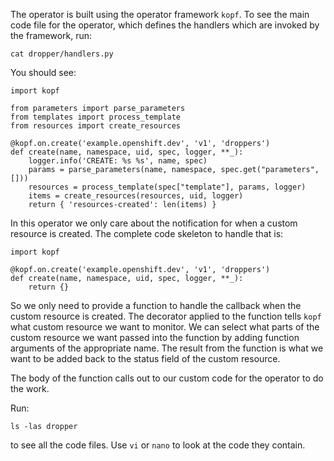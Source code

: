 The operator is built using the operator framework `kopf`. To see the main code file for the operator, which defines the handlers which are invoked by the framework, run:

```execute
cat dropper/handlers.py
```

You should see:

```
import kopf

from parameters import parse_parameters
from templates import process_template
from resources import create_resources

@kopf.on.create('example.openshift.dev', 'v1', 'droppers')
def create(name, namespace, uid, spec, logger, **_):
    logger.info('CREATE: %s %s', name, spec)
    params = parse_parameters(name, namespace, spec.get("parameters", []))
    resources = process_template(spec["template"], params, logger)
    items = create_resources(resources, uid, logger)
    return { 'resources-created': len(items) }
```

In this operator we only care about the notification for when a custom resource is created. The complete code skeleton to handle that is:

```
import kopf

@kopf.on.create('example.openshift.dev', 'v1', 'droppers')
def create(name, namespace, uid, spec, logger, **_):
    return {}
```

So we only need to provide a function to handle the callback when the custom resource is created. The decorator applied to the function tells `kopf` what custom resource we want to monitor. We can select what parts of the custom resource we want passed into the function by adding function arguments of the appropriate name. The result from the function is what we want to be added back to the status field of the custom resource.

The body of the function calls out to our custom code for the operator to do the work.

Run:

```execute
ls -las dropper
```

to see all the code files. Use `vi` or `nano` to look at the code they contain.
